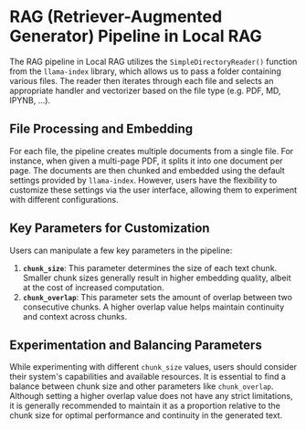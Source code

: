 # RAG (Retriever-Augmented Generator) Pipeline in Local RAG

The RAG pipeline in Local RAG utilizes the `SimpleDirectoryReader()` function from the `llama-index` library, which allows us to pass a folder containing various files. The reader then iterates through each file and selects an appropriate handler and vectorizer based on the file type (e.g. PDF, MD, IPYNB, ...).

## File Processing and Embedding

For each file, the pipeline creates multiple documents from a single file. For instance, when given a multi-page PDF, it splits it into one document per page. The documents are then chunked and embedded using the default settings provided by `llama-index`. However, users have the flexibility to customize these settings via the user interface, allowing them to experiment with different configurations.

## Key Parameters for Customization

Users can manipulate a few key parameters in the pipeline:

1. **`chunk_size`**: This parameter determines the size of each text chunk. Smaller chunk sizes generally result in higher embedding quality, albeit at the cost of increased computation.
2. **`chunk_overlap`**: This parameter sets the amount of overlap between two consecutive chunks. A higher overlap value helps maintain continuity and context across chunks.

## Experimentation and Balancing Parameters

While experimenting with different `chunk_size` values, users should consider their system's capabilities and available resources. It is essential to find a balance between chunk size and other parameters like `chunk_overlap`. Although setting a higher overlap value does not have any strict limitations, it is generally recommended to maintain it as a proportion relative to the chunk size for optimal performance and continuity in the generated text.
